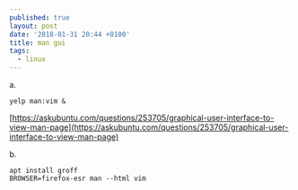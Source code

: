 ```yaml
---
published: true
layout: post
date: '2018-01-31 20:44 +0100'
title: man gui
tags:
  - linux
---
```

a.

	yelp man:vim &
    
[https://askubuntu.com/questions/253705/graphical-user-interface-to-view-man-page](https://askubuntu.com/questions/253705/graphical-user-interface-to-view-man-page)

b.

	apt install groff
    BROWSER=firefox-esr man --html vim
